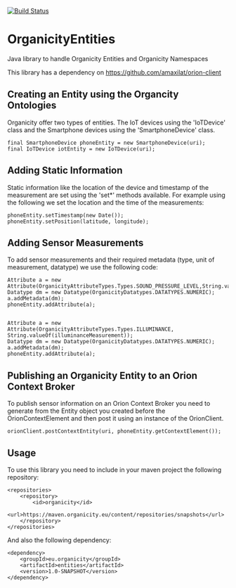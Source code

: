 [![Build Status](https://travis-ci.org/OrganicityEu/OrganicityEntities.svg?branch=master)](https://travis-ci.org/OrganicityEu/OrganicityEntities)

# OrganicityEntities
Java library to handle Organicity Entities and Organicity Namespaces


This library has a dependency on https://github.com/amaxilat/orion-client

## Creating an Entity using the Organcity Ontologies  
Organicity offer two types of entities. The IoT devices using the 'IoTDevice' class and the Smartphone devices using the 'SmartphoneDevice' class.

    final SmartphoneDevice phoneEntity = new SmartphoneDevice(uri);
    final IoTDevice iotEntity = new IoTDevice(uri);
    
## Adding Static Information 
Static information like the location of the device and timestamp of the measurement are set using the 'set*' methods available. For example using the following we set the location and the time of the measurements:

    phoneEntity.setTimestamp(new Date());
    phoneEntity.setPosition(latitude, longitude);

## Adding Sensor Measurements
To add sensor measurements and their required metadata (type, unit of measurement, datatype) we use the following code:

    Attribute a = new Attribute(OrganicityAttributeTypes.Types.SOUND_PRESSURE_LEVEL,String.valueOf(soundMeasurement));
    Datatype dm = new Datatype(OrganicityDatatypes.DATATYPES.NUMERIC);
    a.addMetadata(dm);
    phoneEntity.addAttribute(a);


    Attribute a = new Attribute(OrganicityAttributeTypes.Types.ILLUMINANCE, String.valueOf(illuminanceMeasurement));
    Datatype dm = new Datatype(OrganicityDatatypes.DATATYPES.NUMERIC);
    a.addMetadata(dm);
    phoneEntity.addAttribute(a);

## Publishing an Organicity Entity to an Orion Context Broker
To publish sensor information on an Orion Context Broker you need to generate from the Entity object you created before the OrionContextElement and then post it using an instance of the OrionClient.

    orionClient.postContextEntity(uri, phoneEntity.getContextElement());


## Usage

To use this library you need to include in your maven project the following repository:

    <repositories>
        <repository>
            <id>organicity</id>
            <url>https://maven.organicity.eu/content/repositories/snapshots</url>
        </repository>
    </repositories>

And also the following dependency:

    <dependency>
        <groupId>eu.organicity</groupId>
        <artifactId>entities</artifactId>
        <version>1.0-SNAPSHOT</version>
    </dependency>
